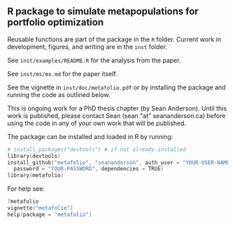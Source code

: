 ## R package to simulate metapopulations for portfolio optimization

Reusable functions are part of the package in the `R` folder. Current work in development, figures, and writing are in the `inst` folder.

See `inst/examples/README.R` for the analysis from the paper.

See `inst/ms/ms.md` for the paper itself.

See the vignette in `inst/doc/metafolio.pdf` or by installing the package and running the code as outlined below.

This is ongoing work for a PhD thesis chapter (by Sean Anderson). Until this work is published, please contact Sean (sean "at" seananderson.ca) before using the code in any of your own work that will be published.

The package can be installed and loaded in R by running:

```S
# install.packages("devtools") # if not already installed
library(devtools)
install_github("metafolio", "seananderson", auth_user = "YOUR-USER-NAME",
  password = "YOUR-PASSWORD", dependencies = TRUE)
library(metafolio)
```

For help see:

```S
?metafolio
vignette("metafolio")
help(package = "metafolio")
```
